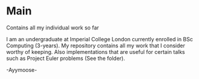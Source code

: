 # Main
Contains all my individual work so far

I am an undergraduate at Imperial College London currently enrolled in BSc Computing (3-years).
My repository contains all my work that I consider worthy of keeping.
Also implementations that are useful for certain talks such as Project Euler problems (See the folder).

-Ayymoose-
